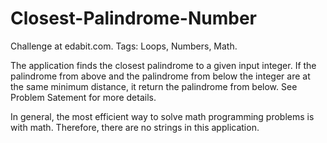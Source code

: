 
# Closest-Palindrome-Number

Challenge at edabit.com. Tags: Loops, Numbers, Math.

The application finds the closest palindrome to a given input integer. If the palindrome from above 
and the palindrome from below the integer are at the same minimum distance, it return the palindrome 
from below. See Problem Satement for more details.

In general, the most efficient way to solve math programming problems is with math. Therefore, there are no
strings in this application.
